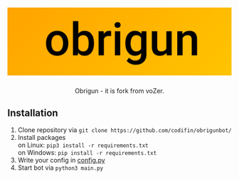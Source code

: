 <h1 align="center">
  <img src="assets/logo.jpg" alt="Obrigun"><br>
</h1>

<p align="center">Obrigun - it is fork from voZer.</p>

## Installation

1. Clone repository via `git clone https://github.com/codifin/obrigunbot/`
2. Install packages<br>
on Linux: `pip3 install -r requirements.txt`<br>
on Windows: `pip install -r requirements.txt`<br>
4. Write your config in [config.py](src/config.py)
5. Start bot via `python3 main.py`

